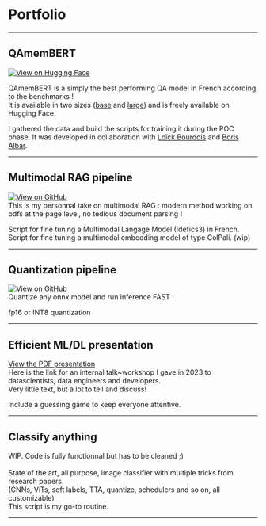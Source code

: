 # Portfolio
---

## QAmemBERT

[![View on Hugging Face](https://huggingface.co/datasets/huggingface/badges/resolve/main/model-on-hf-md.svg)](https://huggingface.co/CATIE-AQ/QAmembert)

QAmemBERT is a simply the best performing QA model in French according to the benchmarks ! \
It is available in two sizes ([base](https://huggingface.co/CATIE-AQ/QAmembert) and [large](https://huggingface.co/CATIE-AQ/QAmembert-large))  and is freely available on Hugging Face. 

I gathered the data and build the scripts for training it during the POC phase. It was developed in collaboration with [Loïck Bourdois](https://lbourdois.github.io/) and [Boris Albar](https://fr.linkedin.com/in/boris-albar).

---

## Multimodal RAG pipeline

[![View on GitHub](https://img.shields.io/badge/GitHub-View_on_GitHub-blue?logo=GitHub)](https://github.com/catie-aq/multimodal_RAG_with_VLMs) \
This is my personnal take on multimodal RAG : modern method working on pdfs at the page level, no tedious document parsing ! 

Script for fine tuning a Multimodal Langage Model (Idefics3) in French. \
Script for fine tuning a multimodal embedding model of type ColPali.  (wip)



---


## Quantization pipeline

[![View on GitHub](https://img.shields.io/badge/GitHub-View_on_GitHub-blue?logo=GitHub)](https://github.com/catie-aq/infere-anything-FAST) \
Quantize any onnx model and run inference FAST ! 

fp16 or INT8 quantization 


---

## Efficient ML/DL presentation
[View the PDF presentation](https://github.com/pierrebedu/portfolio/blob/main/techintome_efficientML_public_version.pdf) \
Here is the link for an internal talk~workshop  I gave in 2023 to datascientists, data engineers and developers. \
Very little text, but a lot to tell and discuss! 

Include a guessing game to keep everyone attentive.

---

## Classify anything
WIP. Code is fully functionnal but has to be cleaned ;) \
\
State of the art, all purpose, image classifier with multiple tricks from research papers. \
(CNNs, ViTs, soft labels, TTA, quantize, schedulers and so on, all customizable) \
This script is my go-to routine. 


---